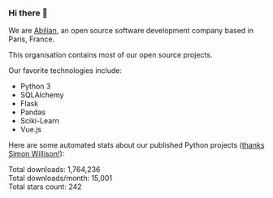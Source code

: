 ### Hi there 👋

We are [Abilian](https://abilian.com/), an open source software development company based in Paris, France.

This organisation contains most of our open source projects.

Our favorite technologies include:

- Python 3
- SQLAlchemy
- Flask
- Pandas
- Sciki-Learn
- Vue.js

Here are some automated stats about our published Python projects
([thanks Simon Willison!][sw-post]):

<!--marker-->
Total downloads: 1,764,236<br>
Total downloads/month: 15,001<br>
Total stars count: 242
<!--end-->

[sw-post]: https://simonwillison.net/2020/Jul/10/self-updating-profile-readme/